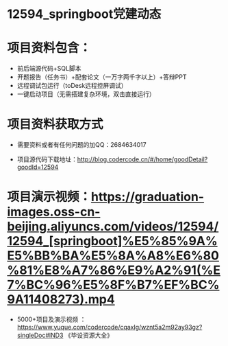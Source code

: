 
#   12594_springboot党建动态

#   项目资料包含：
*    前后端源代码+SQL脚本
*    开题报告（任务书）+配套论文（一万字两千字以上）+答辩PPT
*   远程调试包运行（toDesk远程控屏调试）
*   一键启动项目（无需搭建复杂环境，双击直接运行）


#   项目资料获取方式
*   需要资料或者有任何问题的加QQ：2684634017

*   项目源代码下载地址：http://blog.codercode.cn/#/home/goodDetail?goodId=12594

#  项目演示视频：https://graduation-images.oss-cn-beijing.aliyuncs.com/videos/12594/12594_[springboot]%E5%85%9A%E5%BB%BA%E5%8A%A8%E6%80%81%E8%A7%86%E9%A2%91(%E7%BC%96%E5%8F%B7%EF%BC%9A11408273).mp4

*  5000+项目及演示视频 ：https://www.yuque.com/codercode/cqaxlg/wznt5a2m92ay93gz?singleDoc#lND3 《毕设资源大全》
